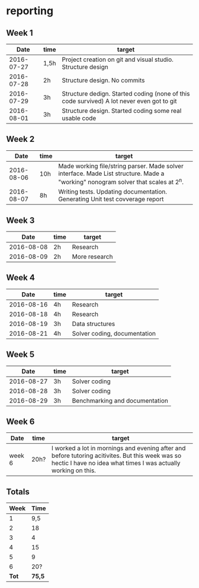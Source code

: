 #  reporting

## Week 1

Date       | time | target |
-----------|------|--------|
2016-07-27 | 1,5h | Project creation on git and visual studio. Structure design |
2016-07-28 | 2h   | Structure design. No commits |
2016-07-29 | 3h   | Structure dedign. Started coding (none of this code survived) A lot never even got to git |
2016-08-01 | 3h   | Structure design. Started coding some real usable code |

## Week 2

Date       | time | target |
-----------|------|--------|
2016-08-06 | 10h  | Made working file/string parser. Made solver interface. Made List structure. Made a "working" nonogram solver that scales at 2<sup>n</sup>. |
2016-08-07 | 8h   | Writing tests. Updating documentation. Generating Unit test covverage report |

## Week 3

Date       | time | target |
-----------|------|--------|
2016-08-08 | 2h   | Research |
2016-08-09 | 2h   | More research |

## Week 4

Date       | time | target |
-----------|------|--------|
2016-08-16 | 4h   | Research |
2016-08-18 | 4h   | Research |
2016-08-19 | 3h   | Data structures |
2016-08-21 | 4h   | Solver coding, documentation |

## Week 5

Date       | time | target |
-----------|------|--------|
2016-08-27 | 3h   | Solver coding |
2016-08-28 | 3h   | Solver coding |
2016-08-29 | 3h   | Benchmarking and documentation |

## Week 6
Date       | time | target |
-----------|------|--------|
week 6 | 20h?   | I worked a lot in mornings and evening after and before tutoring acitivites. But this week was so hectic I have no idea what times I was actually working on this. |

## Totals

 Week   | Time     |
--------|----------|
 1      | 9,5      |
 2      | 18       |
 3      | 4        |
 4      | 15       |
 5      | 9        |
 6      | 20?      |
**Tot** | **75,5** |
